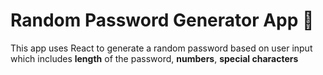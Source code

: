 # Random Password Generator App 🚀

This app uses React to generate a random password based on user input which includes **length** of the password, **numbers**, **special characters**